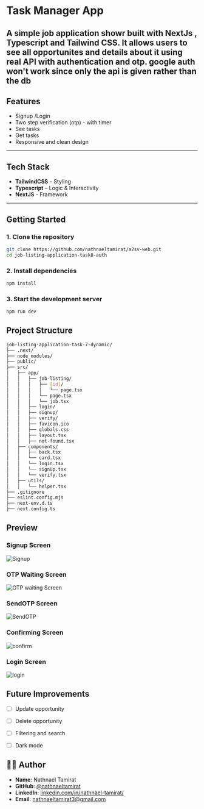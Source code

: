 # Task Manager App

A simple job application showr built with NextJs , Typescript and Tailwind CSS. It allows users to see all opportunites and details about it using real API with authentication and otp.
google auth won't work since only the api is given rather than the db
---

##  Features
- Signup /Login
- Two step verification (otp) - with timer
- See tasks
- Get tasks
- Responsive and clean design

---

##  Tech Stack
- **TailwindCSS** – Styling
- **Typescript** – Logic & Interactivity
- **NextJS** - Framework



---

##  Getting Started

### 1. Clone the repository

```bash
git clone https://github.com/nathnaeltamirat/a2sv-web.git
cd job-listing-application-task8-auth
```

### 2. Install dependencies
```bash
npm install
```

### 3. Start the development server
```bash
npm run dev
```
## Project Structure
```bash
job-listing-application-task-7-dynamic/
├── .next/
├── node_modules/
├── public/
├── src/
│   ├── app/
│   │   ├── job-listing/
│   │   │   ├── [id]/
│   │   │   │   └── page.tsx
│   │   │   └── page.tsx
│   │   │   └── job.tsx
│   │   ├── login/
│   │   ├── signup/
│   │   ├── verify/
│   │   ├── favicon.ico
│   │   ├── globals.css
│   │   ├── layout.tsx
│   │   ├── not-found.tsx
│   ├── components/
│   │   ├── back.tsx
│   │   └── card.tsx
│   │   └── login.tsx
│   │   └── signUp.tsx
│   │   └── verify.tsx
│   ├── utils/
│   │   └── helper.tsx
├── .gitignore
├── eslint.config.mjs
├── next-env.d.ts
├── next.config.ts


```


## Preview


###  Signup Screen 
![Signup](https://raw.githubusercontent.com/nathnaeltamirat/a2sv-web/main/job-listing-application-task8-auth/public/signup.png)

###  OTP Waiting Screen
![OTP waiting Screen](https://raw.githubusercontent.com/nathnaeltamirat/a2sv-web/main/job-listing-application-task8-auth/public/waiting.png)

###  SendOTP Screen 
![SendOTP](https://raw.githubusercontent.com/nathnaeltamirat/a2sv-web/main/job-listing-application-task8-auth/public/sendOtp.png)

###  Confirming Screen 
![confirm](https://raw.githubusercontent.com/nathnaeltamirat/a2sv-web/main/job-listing-application-task8-auth/public/confirm.png)

###  Login Screen 
![login](https://raw.githubusercontent.com/nathnaeltamirat/a2sv-web/main/job-listing-application-task8-auth/public/login.png)




## Future Improvements

- [ ] Update opportunity
- [ ] Delete opportunity
- [ ] Filtering and search  
- [ ] Dark mode  


## 👨‍💻 Author

- **Name**: Nathnael Tamirat  
- **GitHub**: [@nathnaeltamirat](https://github.com/yourusername)  
- **LinkedIn**: [linkedin.com/in/nathnael-tamirat/](https://www.linkedin.com/in/nathnael-tamirat/)  
- **Email**: nathnaeltamirat3@gmail.com
